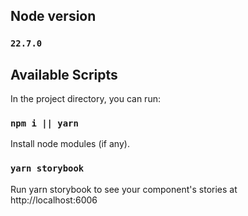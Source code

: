 ## Node version
### `22.7.0`

## Available Scripts

In the project directory, you can run:

### `npm i || yarn`
Install node modules (if any).

### `yarn storybook`
Run yarn storybook to see your component's stories at http://localhost:6006